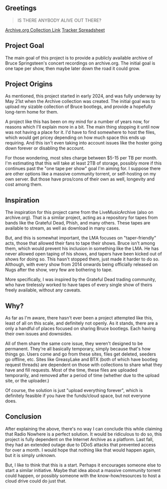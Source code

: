 ## Greetings
> IS THERE ANYBODY ALIVE OUT THERE?

[Archive.org Collection Link](https://archive.org/details/radionowhere)
[Tracker Spreadsheet](https://docs.google.com/spreadsheets/d/1hornJLYATCdFbYtVk476FnI5D1QRJvUQe39R4lNxzM0/edit?usp=sharing)
## Project Goal
The main goal of this project is to provide a publicly available archive of Bruce Springsteen's concert recordings on archive.org. The initial goal is one tape per show, then maybe later down the road it could grow.

## Project Origins
As mentioned, this project started in early 2024, and was fully underway by May 21st when the Archive collection was created. The initial goal was to upload my sizable collection of Bruce bootlegs, and provide a hopefully long-term home for them. 

A project like this has been on my mind for a number of years now, for reasons which I'll explain more in a bit. The main thing stopping it until now was not having a place for it. I'd have to find somewhere to host the files, which would get pricey depending on how much space this ends up requiring. And this isn't even taking into account issues like the hoster going down forever or disabling the account. 

For those wondering, most sites charge between $5-15 per TB per month. I'm estimating that this will take at least 2TB of storage, possibly more if this continues past the "one tape per show" goal I'm aiming for. I suppose there are other options like a massive community torrent, or self-hosting on my own server. But those have pros/cons of their own as well, longevity and cost among them.

## Inspiration
The inspiration for this project came from the LiveMusicArchive (also on archive.org). That is a similar project, acting as a repository for tapes from bands like the Grateful Dead, Phish, and many others. These tapes are available to stream, as well as download in many cases.

But, and this is somewhat important, the LMA focuses on "taper-friendly" acts, those that allowed their fans to tape their shows. Bruce isn't among them, which would prevent his inclusion in something like the LMA. He has never allowed open taping of his shows, and tapers have been kicked out of shows for doing so. This hasn't stopped them, just made it harder to do so. Although, with every show from 2014 onwards being officially released on Nugs after the show, very few are bothering to tape. 

More specifically, I was inspired by the Grateful Dead trading community, who have tirelessly worked to have tapes of every single show of theirs freely available, without any caveats.
## Why?
As far as I'm aware, there hasn't ever been a project attempted like this, least of all on this scale, and definitely not openly. As it stands, there are a only a handful of places focused on sharing Bruce bootlegs. Each having their own issues and downsides.

All of them share the same core issue, they weren't designed to be permanent. They're all basically temporary, simply because that's how things go. Users come and go from these sites, files get deleted, seeders go offline, etc. Sites like GreasyLake and BTX (both of which have bootleg request threads) are dependent on those with collections to share what they have and fill requests. Most of the time, these files are uploaded temporarily, and removed after a period of time (whether due to the upload site, or the uploader.) 

Of course, the solution is just "upload everything forever", which is definitely feasible if you have the funds/cloud space, but not everyone does.
## Conclusion
After explaining the above, there's no way I can conclude this while claiming that Radio Nowhere is a perfect solution. It would be ridiculous to do so, this project is fully dependent on the Internet Archive as a platform. Last fall, they had an extended outage due to DDoS attacks that prevented access for over a month. I would hope that nothing like that would happen again, but it is simply unknown.

But, I like to think that this is a start. Perhaps it encourages someone else to start a similar initiative. Maybe that idea about a massive community torrent could happen, or possibly someone with the know-how/resources to host a cloud drive could do just that. 
